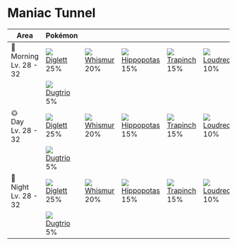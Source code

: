 # Maniac Tunnel

Area                        | Pokémon                        | &nbsp;                         | &nbsp;                            | &nbsp;                          | &nbsp;                         | &nbsp;                       | 
---                         | ---                            | ---                            | ---                               | ---                             | ---                            | ---                          | 
🌅<br>Morning<br>Lv. 28 - 32 | ![][050]<br> [Diglett]<br> 25% | ![][293]<br> [Whismur]<br> 20% | ![][449]<br> [Hippopotas]<br> 15% | ![][328]<br> [Trapinch]<br> 15% | ![][294]<br> [Loudred]<br> 10% | ![][132]<br> [Ditto]<br> 10% | 
&nbsp;                      | ![][051]<br> [Dugtrio]<br> 5%  | &nbsp;                         | &nbsp;                            | &nbsp;                          | &nbsp;                         | &nbsp;                       | 
🌞<br>Day<br>Lv. 28 - 32     | ![][050]<br> [Diglett]<br> 25% | ![][293]<br> [Whismur]<br> 20% | ![][449]<br> [Hippopotas]<br> 15% | ![][328]<br> [Trapinch]<br> 15% | ![][294]<br> [Loudred]<br> 10% | ![][132]<br> [Ditto]<br> 10% | 
&nbsp;                      | ![][051]<br> [Dugtrio]<br> 5%  | &nbsp;                         | &nbsp;                            | &nbsp;                          | &nbsp;                         | &nbsp;                       | 
🌙<br>Night<br>Lv. 28 - 32   | ![][050]<br> [Diglett]<br> 25% | ![][293]<br> [Whismur]<br> 20% | ![][449]<br> [Hippopotas]<br> 15% | ![][328]<br> [Trapinch]<br> 15% | ![][294]<br> [Loudred]<br> 10% | ![][132]<br> [Ditto]<br> 10% | 
&nbsp;                      | ![][051]<br> [Dugtrio]<br> 5%  | &nbsp;                         | &nbsp;                            | &nbsp;                          | &nbsp;                         | &nbsp;                       | 

[Diglett]: ../../pokemon_changes/050/
[Dugtrio]: ../../pokemon_changes/051/
[Ditto]: ../../pokemon_changes/132/
[Whismur]: ../../pokemon_changes/293/
[Loudred]: ../../pokemon_changes/294/
[Trapinch]: ../../pokemon_changes/328/
[Hippopotas]: ../../pokemon_changes/449/
[050]: ../img/pokemon/050.png
[051]: ../img/pokemon/051.png
[132]: ../img/pokemon/132.png
[293]: ../img/pokemon/293.png
[294]: ../img/pokemon/294.png
[328]: ../img/pokemon/328.png
[449]: ../img/pokemon/449.png
